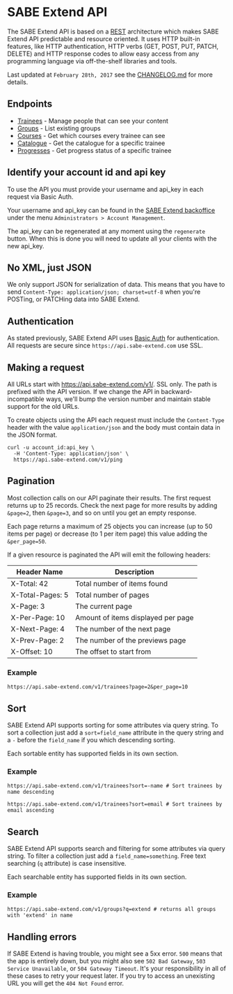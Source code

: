 # SABE Extend API

The SABE Extend API is based on a [REST](https://en.wikipedia.org/wiki/Representational_state_transfer) architecture which makes SABE Extend API predictable and resource oriented. It uses HTTP built-in features, like HTTP authentication, HTTP verbs (GET, POST, PUT, PATCH, DELETE) and HTTP response codes to allow easy access from any programming language via off-the-shelf libraries and tools.

Last updated at `February 28th, 2017` see the [CHANGELOG.md](CHANGELOG.md) for more details.

## Endpoints

* [Trainees](v1/trainees.md) - Manage people that can see your content
* [Groups](v1/groups.md) - List existing groups
* [Courses](v1/courses.md) - Get which courses every trainee can see
* [Catalogue](v1/catalogue.md) - Get the catalogue for a specific trainee
* [Progresses](v1/progresses.md) - Get progress status of a specific trainee

## Identify your account id and api key

To use the API you must provide your username and api_key in each request via Basic Auth.

Your username and api_key can be found in the [SABE Extend backoffice](https://backoffice.sabe-extend.com) under the menu `Administrators > Account Management`.

The api_key can be regenerated at any moment using the `regenerate` button. When this is done you will need to update all your clients with the new api_key.

## No XML, just JSON

We only support JSON for serialization of data. This means that you have to send `Content-Type: application/json; charset=utf-8` when you're POSTing, or PATCHing data into SABE Extend.

## Authentication
As stated previously, SABE Extend API uses [Basic Auth](https://en.wikipedia.org/wiki/Basic_access_authentication) for authentication. All requests are secure since `https://api.sabe-extend.com` use SSL.

## Making a request

All URLs start with https://api.sabe-extend.com/v1/. SSL only. The path is prefixed with the API version. If we change the API in backward-incompatible ways, we'll bump the version number and maintain stable support for the old URLs.

To create objects using the API each request must include the `Content-Type` header with the value `application/json` and the body must contain data in the JSON format.

```shell
curl -u account_id:api_key \
  -H 'Content-Type: application/json' \
  https://api.sabe-extend.com/v1/ping
```

## Pagination

Most collection calls on our API paginate their results. The first request returns up to 25 records. Check the next page for more results by adding `&page=2`, then `&page=3`, and so on until you get an empty response.

Each page returns a maximum of 25 objects you can increase (up to 50 items per page) or decrease (to 1 per item page) this value adding the `&per_page=50`.

If a given resource is paginated the API will emit the following headers:

|  Header Name  |  Description  |
|---------------|---------------|
| X-Total: 42 | Total number of items found
| X-Total-Pages: 5 | Total number of pages
| X-Page: 3 | The current page
| X-Per-Page: 10 | Amount of items displayed per page
| X-Next-Page: 4 | The number of the next page
| X-Prev-Page: 2 | The number of the previews page
| X-Offset: 10 | The offset to start from

### Example

```shell
https://api.sabe-extend.com/v1/trainees?page=2&per_page=10
```

## Sort

SABE Extend API supports sorting for some attributes via query string. To sort a collection just add a `sort=field_name` attribute in the query string and a `-` before the `field_name` if you which descending sorting.

Each sortable entity has supported fields in its own section.

### Example

```shell
https://api.sabe-extend.com/v1/trainees?sort=-name # Sort trainees by name descending

https://api.sabe-extend.com/v1/trainees?sort=email # Sort trainees by email ascending
```

## Search

SABE Extend API supports search and filtering for some attributes via query string. To filter a collection just add a `field_name=something`. Free text searching (`q` attribute) is case insensitive.

Each searchable entity has supported fields in its own section.

### Example

```shell
https://api.sabe-extend.com/v1/groups?q=extend # returns all groups with 'extend' in name
```

## Handling errors

If SABE Extend is having trouble, you might see a 5xx error. `500` means that the app is entirely down, but you might also see `502 Bad Gateway`, `503 Service Unavailable`, or `504 Gateway Timeout`. It's your responsibility in all of these cases to retry your request later. If you try to access an unexisting URL you will get the `404 Not Found` error.

